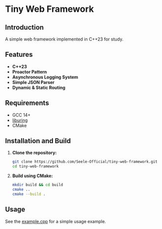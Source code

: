 # Tiny Web Framework

## Introduction

A simple web framework implemented in C++23 for study.

## Features

- **C++23** 
- **Proactor Pattern**
- **Asynchronous Logging System**
- **Simple JSON Parser**
- **Dynamic & Static Routing**

## Requirements

- GCC 14+
- [liburing](https://github.com/axboe/liburing)
- CMake

## Installation and Build

1. **Clone the repository:**
   ```sh
   git clone https://github.com/Seele-Official/tiny-web-framework.git
   cd tiny-web-framework
   ```

2. **Build using CMake:**
   ```sh
   mkdir build && cd build
   cmake ..
   cmake --build .
   ```

## Usage

See the [example.cpp](/example/example.cpp) for a simple usage example.
